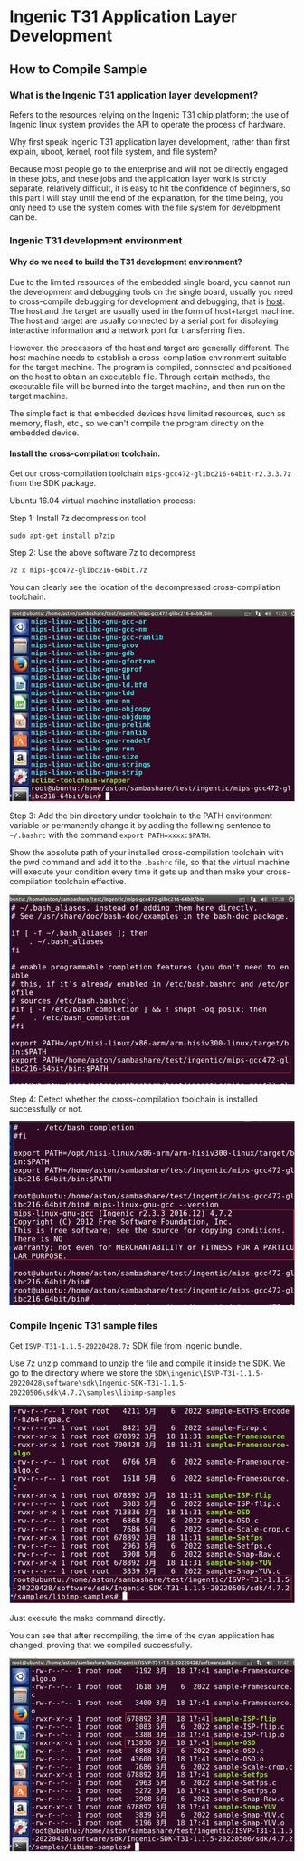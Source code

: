 Ingenic T31 Application Layer Development
=========================================

How to Compile Sample
---------------------

### What is the Ingenic T31 application layer development?

Refers to the resources relying on the Ingenic T31 chip platform; the use of Ingenic linux system provides the API
to operate the process of hardware.

Why first speak Ingenic T31 application layer development, rather than first explain, uboot, kernel, root file system,
and file system?

Because most people go to the enterprise and will not be directly engaged in these jobs, and these jobs and the
application layer work is strictly separate, relatively difficult, it is easy to hit the confidence of beginners,
so this part I will stay until the end of the explanation, for the time being, you only need to use the system comes
with the file system for development can be.

### Ingenic T31 development environment

#### Why do we need to build the T31 development environment?

Due to the limited resources of the embedded single board, you cannot run the development and debugging tools on
the single board, usually you need to cross-compile debugging for development and debugging, that is 
[host](https://cloud.tencent.com/product/cdh).
The host and the target are usually used in the form of host+target machine.
The host and target are usually connected by a serial port for displaying interactive information and a network port
for transferring files.

However, the processors of the host and target are generally different. The host machine needs to establish a
cross-compilation environment suitable for the target machine. The program is compiled, connected and positioned
on the host to obtain an executable file. Through certain methods, the executable file will be burned into the 
target machine, and then run on the target machine.

The simple fact is that embedded devices have limited resources, such as memory, flash, etc., so we can't compile
the program directly on the embedded device.

#### Install the cross-compilation toolchain.

Get our cross-compilation toolchain `mips-gcc472-glibc216-64bit-r2.3.3.7z` from the SDK package.

Ubuntu 16.04 virtual machine installation process:

Step 1: Install 7z decompression tool 
```
sudo apt-get install p7zip
```

Step 2: Use the above software 7z to decompress
```
7z x mips-gcc472-glibc216-64bit.7z
```

You can clearly see the location of the decompressed cross-compilation toolchain.

![](assets/net-img-91d27175490a4cebe8735b15da177ace-20230919120019-zalyxs9.png)

Step 3: Add the bin directory under toolchain to the PATH environment variable or permanently change 
it by adding the following sentence to `~/.bashrc` with the command `export PATH=xxxx:$PATH`.

Show the absolute path of your installed cross-compilation toolchain with the pwd command and add it 
to the `.bashrc` file, so that the virtual machine will execute your condition every time it gets up
and then make your cross-compilation toolchain effective.

![](assets/net-img-41a09d1403a560554920a66bdf31d51f-20230919120019-goujsd8.png)

Step 4: Detect whether the cross-compilation toolchain is installed successfully or not.

![](assets/net-img-e781a1b8437a3f5b7c79aa50550168eb-20230919120019-227zcuw.png)

### Compile Ingenic T31 sample files

Get `ISVP-T31-1.1.5-20220428.7z` SDK file from Ingenic bundle.

Use 7z unzip command to unzip the file and compile it inside the SDK. We go to the directory where we store the 
`SDK\ingenic\ISVP-T31-1.1.5-20220428\software\sdk\Ingenic-SDK-T31-1.1.5-20220506\sdk\4.7.2\samples\libimp-samples`

![](assets/net-img-6c0747720e0207a69f2590ab821eb3f7-20230919120019-3fezaka.png)

Just execute the make command directly.

You can see that after recompiling, the time of the cyan application has changed, proving that we compiled successfully.

![](assets/net-img-f6ea8dff04c67a653c1a402a1bda1c81-20230919120020-f6o1gkv.png)

